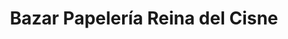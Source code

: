 ---
title: "Bazar Papelería Reina del Cisne"
url: /loja-ecuador/bazar-papeleria-reina-del-cisne/
shop: Schreibwaren
---